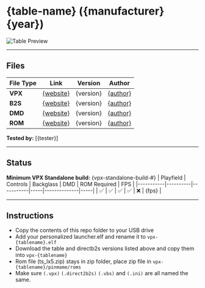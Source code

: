 # {table-name} ({manufacturer} {year})

![Table Preview](vpx-{tablename}-table.jpeg?raw=true)

---

## Files
| File Type | Link | Version | Author | 
|-----------|--------|----------|--------------|
| **VPX** | [{website}]({link}) | {version} | [{author}]({link}) |
| **B2S** | [{website}]({link}) | {version} | [{author}]({link}) |
| **DMD** | [{website}]({link}) | {version} | [{author}]({link}) |
| **ROM** | [{website}]({link}) | {version} | [{author}]({link}) |

**Tested by:** [{tester}]

---


## Status 
**Minimum VPX Standalone build:** {vpx-standalone-build-#}
| Playfield | Controls | Backglass | DMD | ROM Required | FPS | 
|-----------|----------|-----------|-----|--------------|-----|
| :white_check_mark: | :white_check_mark: | :white_check_mark: | :white_check_mark: | :x: | {fps} |

---

## Instructions

- Copy the contents of this repo folder to your USB drive
- Add your personalized launcher.elf and rename it to `vpx-{tablename}.elf`
- Download the table and directb2s versions listed above and copy them into `vpx-{tablename}`
- Rom file (ts_lx5.zip) stays in zip folder, place zip file in `vpx-{tablename}/pinmame/roms`
- Make sure `(.vpx)` `(.direct2b2s)` `(.vbs)` and `(.ini)` are all named the same. 

